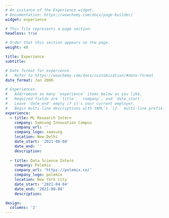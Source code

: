 ```yaml
---
# An instance of the Experience widget.
# Documentation: https://wowchemy.com/docs/page-builder/
widget: experience

# This file represents a page section.
headless: true

# Order that this section appears on the page.
weight: 40

title: Experience
subtitle:

# Date format for experience
#   Refer to https://wowchemy.com/docs/customization/#date-format
date_format: Jan 2006

# Experiences.
#   Add/remove as many `experience` items below as you like.
#   Required fields are `title`, `company`, and `date_start`.
#   Leave `date_end` empty if it's your current employer.
#   Begin multi-line descriptions with YAML's `|2-` multi-line prefix.
experience:
  - title: ML Research Intern
    company: Samsung Innovation Campus
    company_url: ''
    company_logo: samsung
    location: New Delhi
    date_start: '2021-08-08'
    date_end: ''
    description:
        
  - title: Data Science Intern
    company: Polemix
    company_url: 'https://polemix.co/'
    company_logo: polemix
    location: New York City
    date_start: '2021-04-04'
    date_end: '2021-08-08'
    description:

design:
  columns: '2'
---
```


